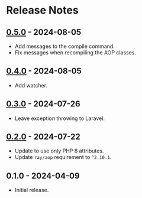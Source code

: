 # Release Notes

## [0.5.0](https://github.com/ngmy/Laravel.Aop/compare/0.4.0...0.5.0) - 2024-08-05

- Add messages to the compile command.
- Fix messages when recompiling the AOP classes.

## [0.4.0](https://github.com/ngmy/Laravel.Aop/compare/0.3.0...0.4.0) - 2024-08-05

- Add watcher.

## [0.3.0](https://github.com/ngmy/Laravel.Aop/compare/0.2.0...0.3.0) - 2024-07-26

- Leave exception throwing to Laravel.

## [0.2.0](https://github.com/ngmy/Laravel.Aop/compare/0.1.0...0.2.0) - 2024-07-22

- Update to use only PHP 8 attributes.
- Update `ray/aop` requirement to `^2.10.1`.

## 0.1.0 - 2024-04-09

- Initial release.
